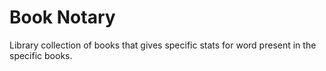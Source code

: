 # Book Notary
Library collection of books that gives specific stats for word present in the specific books.
